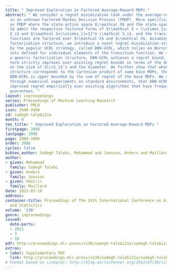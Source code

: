 ```yaml
---
title: " Improved Exploration in Factored Average-Reward MDPs "
abstract: " We consider a regret minimization task under the average-reward criterion
  in an unknown Factored Markov Decision Process (FMDP). More specifically, we consider
  an FMDP where the state-action space $\\mathcal X$ and the state-space $\\mathcal
  S$ admit the respective factored forms of $\\mathcal X = \\otimes_{i=1}^n \\mathcal
  X_i$ and $\\mathcal S=\\otimes_{i=1}^m \\mathcal S_i$, and the transition and reward
  functions are factored over $\\mathcal X$ and $\\mathcal S$. Assuming a known a
  factorization structure, we introduce a novel regret minimization strategy inspired
  by the popular UCRL strategy, called DBN-UCRL, which relies on Bernstein-type confidence
  sets defined for individual elements of the transition function. We show that for
  a generic factorization structure, DBN-UCRL achieves a regret bound, whose leading
  term strictly improves over existing regret bounds in terms of the dependencies
  on the size of $\\cS_i$’s and the diameter. We further show that when the factorization
  structure corresponds to the Cartesian product of some base MDPs, the regret of
  DBN-UCRL is upper bounded by the sum of regret of the base MDPs. We demonstrate,
  through numerical experiments on standard environments, that DBN-UCRL enjoys a substantially
  improved regret empirically over existing algorithms that have frequentist regret
  guarantees. "
layout: inproceedings
series: Proceedings of Machine Learning Research
publisher: PMLR
issn: 2640-3498
id: sadegh-talebi21a
month: 0
tex_title: " Improved Exploration in Factored Average-Reward MDPs "
firstpage: 3988
lastpage: 3996
page: 3988-3996
order: 3988
cycles: false
bibtex_author: Sadegh Talebi, Mohammad and Jonsson, Anders and Maillard, Odalric
author:
- given: Mohammad
  family: Sadegh Talebi
- given: Anders
  family: Jonsson
- given: Odalric
  family: Maillard
date: 2021-03-18
address:
container-title: Proceedings of The 24th International Conference on Artificial Intelligence
  and Statistics
volume: '130'
genre: inproceedings
issued:
  date-parts:
  - 2021
  - 3
  - 18
pdf: http://proceedings.mlr.press/v130/sadegh-talebi21a/sadegh-talebi21a.pdf
extras:
- label: Supplementary PDF
  link: http://proceedings.mlr.press/v130/sadegh-talebi21a/sadegh-talebi21a-supp.pdf
# Format based on citeproc: http://blog.martinfenner.org/2013/07/30/citeproc-yaml-for-bibliographies/
---
```

